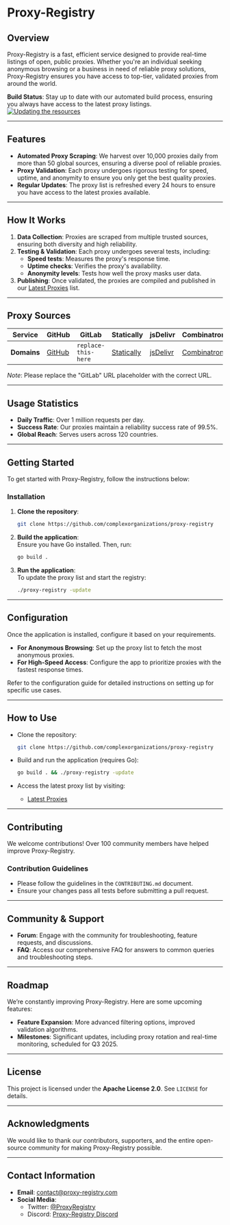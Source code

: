 # Proxy-Registry

## Overview

Proxy-Registry is a fast, efficient service designed to provide real-time listings of open, public proxies. Whether you're an individual seeking anonymous browsing or a business in need of reliable proxy solutions, Proxy-Registry ensures you have access to top-tier, validated proxies from around the world.

**Build Status**: Stay up to date with our automated build process, ensuring you always have access to the latest proxy listings.  
[![Updating the resources](https://github.com/complexorganizations/proxy-registry/actions/workflows/auto-update-repo.yml/badge.svg)](https://github.com/complexorganizations/proxy-registry/actions/workflows/auto-update-repo.yml)

---

## Features

- **Automated Proxy Scraping**: We harvest over 10,000 proxies daily from more than 50 global sources, ensuring a diverse pool of reliable proxies.
- **Proxy Validation**: Each proxy undergoes rigorous testing for speed, uptime, and anonymity to ensure you only get the best quality proxies.
- **Regular Updates**: The proxy list is refreshed every 24 hours to ensure you have access to the latest proxies available.

---

## How It Works

1. **Data Collection**: Proxies are scraped from multiple trusted sources, ensuring both diversity and high reliability.
2. **Testing & Validation**: Each proxy undergoes several tests, including:
   - **Speed tests**: Measures the proxy's response time.
   - **Uptime checks**: Verifies the proxy's availability.
   - **Anonymity levels**: Tests how well the proxy masks user data.
3. **Publishing**: Once validated, the proxies are compiled and published in our [Latest Proxies](https://raw.githubusercontent.com/complexorganizations/proxy-registry/main/assets/hosts) list.

---

## Proxy Sources

| Service     | GitHub                                                                                            | GitLab              | Statically                                                                                       | jsDelivr                                                                                 | Combinatronics.io                                                                                    |
| ----------- | ------------------------------------------------------------------------------------------------- | ------------------- | ------------------------------------------------------------------------------------------------ | ---------------------------------------------------------------------------------------- | ---------------------------------------------------------------------------------------------------- |
| **Domains** | [GitHub](https://raw.githubusercontent.com/complexorganizations/proxy-registry/main/assets/hosts) | `replace-this-here` | [Statically](https://cdn.statically.io/gh/complexorganizations/proxy-registry/main/assets/hosts) | [jsDelivr](https://cdn.jsdelivr.net/gh/complexorganizations/proxy-registry/assets/hosts) | [Combinatronics.io](https://combinatronics.io/complexorganizations/proxy-registry/main/assets/hosts) |

_Note_: Please replace the "GitLab" URL placeholder with the correct URL.

---

## Usage Statistics

- **Daily Traffic**: Over 1 million requests per day.
- **Success Rate**: Our proxies maintain a reliability success rate of 99.5%.
- **Global Reach**: Serves users across 120 countries.

---

## Getting Started

To get started with Proxy-Registry, follow the instructions below:

### Installation

1. **Clone the repository**:

   ```bash
   git clone https://github.com/complexorganizations/proxy-registry
   ```

2. **Build the application**:  
   Ensure you have Go installed. Then, run:

   ```bash
   go build .
   ```

3. **Run the application**:  
   To update the proxy list and start the registry:
   ```bash
   ./proxy-registry -update
   ```

---

## Configuration

Once the application is installed, configure it based on your requirements.

- **For Anonymous Browsing**: Set up the proxy list to fetch the most anonymous proxies.
- **For High-Speed Access**: Configure the app to prioritize proxies with the fastest response times.

Refer to the configuration guide for detailed instructions on setting up for specific use cases.

---

## How to Use

- Clone the repository:

  ```bash
  git clone https://github.com/complexorganizations/proxy-registry
  ```

- Build and run the application (requires Go):

  ```bash
  go build . && ./proxy-registry -update
  ```

- Access the latest proxy list by visiting:
  - [Latest Proxies](https://raw.githubusercontent.com/complexorganizations/proxy-registry/main/assets/hosts)

---

## Contributing

We welcome contributions! Over 100 community members have helped improve Proxy-Registry.

### Contribution Guidelines

- Please follow the guidelines in the `CONTRIBUTING.md` document.
- Ensure your changes pass all tests before submitting a pull request.

---

## Community & Support

- **Forum**: Engage with the community for troubleshooting, feature requests, and discussions.
- **FAQ**: Access our comprehensive FAQ for answers to common queries and troubleshooting steps.

---

## Roadmap

We’re constantly improving Proxy-Registry. Here are some upcoming features:

- **Feature Expansion**: More advanced filtering options, improved validation algorithms.
- **Milestones**: Significant updates, including proxy rotation and real-time monitoring, scheduled for Q3 2025.

---

## License

This project is licensed under the **Apache License 2.0**. See `LICENSE` for details.

---

## Acknowledgments

We would like to thank our contributors, supporters, and the entire open-source community for making Proxy-Registry possible.

---

## Contact Information

- **Email**: [contact@proxy-registry.com](mailto:contact@proxy-registry.com)
- **Social Media**:
  - Twitter: [@ProxyRegistry](https://twitter.com/ProxyRegistry)
  - Discord: [Proxy-Registry Discord](https://discord.gg/proxy-registry)
